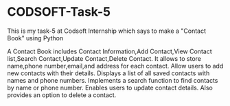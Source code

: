 # CODSOFT-Task-5
This is my task-5 at Codsoft Internship which says to make a "Contact Book" using Python

A Contact Book includes Contact Information,Add Contact,View Contact list,Search Contact,Update Contact,Delete Contact.
It allows to store name,phone number,email,and address for each contact. Allow users to add new contacts with their details.
Displays a list of all saved contacts with names and phone numbers. Implements a search function to find contacts by name or phone number.
Enables users to update contact details. Also provides an option to delete a contact.

